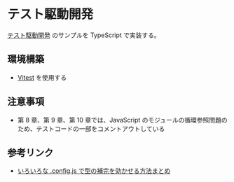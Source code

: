 # テスト駆動開発

[テスト駆動開発](https://www.amazon.co.jp/dp/B077D2L69C/ref=dp-kindle-redirect?_encoding=UTF8&btkr=1) のサンプルを TypeScript で実装する。

## 環境構築

- [Vitest](https://vitest.dev/guide/) を使用する

## 注意事項

- 第 8 章、第 9 章、第 10 章では、JavaScript のモジュールの循環参照問題のため、テストコードの一部をコメントアウトしている

## 参考リンク

- [いろいろな .config.js で型の補完を効かせる方法まとめ](https://zenn.dev/jay_es/articles/2021-04-22-config-js)
